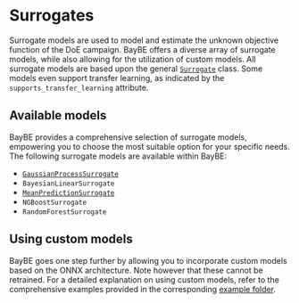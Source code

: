 # Surrogates

Surrogate models are used to model and estimate the unknown objective function of the DoE campaign. BayBE offers a diverse array of surrogate models, while also allowing for the utilization of custom models. All surrogate models are based upon the general [`Surrogate`](baybe.surrogates.base.Surrogate) class. Some models even support transfer learning, as indicated by the `supports_transfer_learning` attribute.

## Available models

BayBE provides a comprehensive selection of surrogate models, empowering you to choose the most suitable option for your specific needs. The following surrogate models are available within BayBE:

* [`GaussianProcessSurrogate`](baybe.surrogates.gaussian_process.GaussianProcessSurrogate)
* `BayesianLinearSurrogate`
* [`MeanPredictionSurrogate`](baybe.surrogates.naive.MeanPredictionSurrogate)
* `NGBoostSurrogate`
* `RandomForestSurrogate`


## Using custom models

BayBE goes one step further by allowing you to incorporate custom models based on the ONNX architecture. Note however that these cannot be retrained.  For a detailed explanation on using custom models, refer to the comprehensive examples provided in the corresponding [example folder](./../../examples/Custom_Surrogates/Custom_Surrogates).